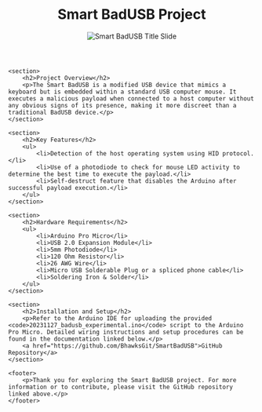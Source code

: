 <!DOCTYPE html>
<html lang="en">
<head>
    <meta charset="UTF-8">
    <meta name="viewport" content="width=device-width, initial-scale=1.0">
    <title>Smart BadUSB Project README</title>
</head>
<body>
    <header>
        <h1>Smart BadUSB Project</h1>
        <img src="https://github.com/BhawksGit/SmartBadUSB/blob/main/images/titleSlide.png?raw=true" alt="Smart BadUSB Title Slide">
    </header>
	
    <section>
        <h2>Project Overview</h2>
        <p>The Smart BadUSB is a modified USB device that mimics a keyboard but is embedded within a standard USB computer mouse. It executes a malicious payload when connected to a host computer without any obvious signs of its presence, making it more discreet than a traditional BadUSB device.</p>
    </section>

    <section>
        <h2>Key Features</h2>
        <ul>
            <li>Detection of the host operating system using HID protocol.</li>
            <li>Use of a photodiode to check for mouse LED activity to determine the best time to execute the payload.</li>
            <li>Self-destruct feature that disables the Arduino after successful payload execution.</li>
        </ul>
    </section>

    <section>
        <h2>Hardware Requirements</h2>
        <ul>
            <li>Arduino Pro Micro</li>
            <li>USB 2.0 Expansion Module</li>
            <li>5mm Photodiode</li>
            <li>120 Ohm Resistor</li>
            <li>26 AWG Wire</li>
            <li>Micro USB Solderable Plug or a spliced phone cable</li>
            <li>Soldering Iron & Solder</li>
        </ul>
    </section>

    <section>
        <h2>Installation and Setup</h2>
        <p>Refer to the Arduino IDE for uploading the provided <code>20231127_badusb_experimental.ino</code> script to the Arduino Pro Micro. Detailed wiring instructions and setup procedures can be found in the documentation linked below.</p>
        <a href="https://github.com/BhawksGit/SmartBadUSB">GitHub Repository</a>
    </section>

    <footer>
        <p>Thank you for exploring the Smart BadUSB project. For more information or to contribute, please visit the GitHub repository linked above.</p>
    </footer>
</body>
</html>
